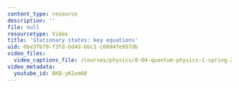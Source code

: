 ```yaml
---
content_type: resource
description: ''
file: null
resourcetype: Video
title: 'Stationary states: key equations'
uid: 0be3fb79-f3fd-bd4d-bbc1-c6694fe957db
video_files:
  video_captions_file: /courses/physics/8-04-quantum-physics-i-spring-2016/video-lectures/part-2/stationary-states-key-equations/8KQ-yK2xm60.vtt
video_metadata:
  youtube_id: 8KQ-yK2xm60
---
```

